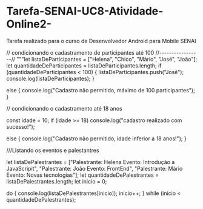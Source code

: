 # Tarefa-SENAI-UC8-Atividade-Online2-
Tarefa realizado para o curso de Desenvolvedor Android para Mobile SENAI

// condicionando o cadastramento de participantes até 100
//-----------------//
"""let listaDeParticipantes = ["Helena", "Chico", "Mário", "José", "João"];
let    quantidadeDeParticipantes =  listaDeParticipantes.length;
if (quantidadeDeParticipantes < 100) {
    listaDeParticipantes.push("José");
console.log(listaDeParticipantes);
}

else {
    console.log("Cadastro não permitido, máximo de 100 participantes");
}


// condicionando o cadastramento até 18 anos 

const idade = 10;
if (idade >= 18)
    console.log("cadastro realizado com sucesso!"); 
    
else {
    console.log("Cadastro não permitido, idade inferior a 18 anos!");
}


///Listando os eventos e palestantres

let listaDePalestrantes = ["Palestrante: Helena  Evento: Introdução a JavaScripit", "Palestrante: João  Evento: FrontEnd", "Palestrante: Mário  Evento: Novas tecnologias"];
let quantidadeDePalestrantes =  listaDePalestrantes.length;
let inicio = 0;

do {
    console.log(listaDePalestrantes[inicio]);
    inicio++;
} while (inicio < quantidadeDePalestrantes);
